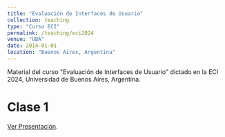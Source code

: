 ```yaml
---
title: "Evaluación de Interfaces de Usuario"
collection: teaching
type: "Curso ECI"
permalink: /teaching/eci2024
venue: "UBA"
date: 2014-01-01
location: "Buenos Aires, Argentina"
---
```


Material del curso "Evaluación de Interfaces de Usuario" dictado en la ECI 2024, Universidad de Buenos Aires, Argentina. 

Clase 1
======
[Ver Presentación](https://carlagriggio.com/files/ECI1/ECI1.html). 

<!-- Heading 2
======

Heading 3
====== -->